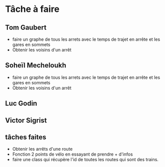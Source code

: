 # Tâche à faire

## Tom Gaubert

- faire un graphe de tous les arrets avec le temps de trajet en arrête et les gares en sommets
- Obtenir les voisins d'un arrêt

## Soheïl Mecheloukh

- faire un graphe de tous les arrets avec le temps de trajet en arrête et les gares en sommets
- Obtenir les voisins d'un arrêt

## Luc Godin

## Victor Sigrist

## tâches faites

- Obtenir les arrêts d'une route
- Fonction 2 points de vélo en essayant de prendre + d'infos
- faire une class qui récupère l'id de toutes les routes qui sont des trains.
